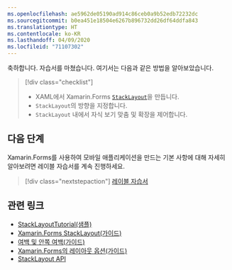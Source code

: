 ```yaml
---
ms.openlocfilehash: ae5962de05190ad914c86ceb0a9b52edb72232dc
ms.sourcegitcommit: b0ea451e18504e6267b896732dd26df64ddfa843
ms.translationtype: HT
ms.contentlocale: ko-KR
ms.lasthandoff: 04/09/2020
ms.locfileid: "71107302"
---
```

축하합니다. 자습서를 마쳤습니다. 여기서는 다음과 같은 방법을 알아보았습니다.

> [!div class="checklist"]
>
> - XAML에서 Xamarin.Forms [`StackLayout`](xref:Xamarin.Forms.StackLayout)을 만듭니다.
> - `StackLayout`의 방향을 지정합니다.
> - `StackLayout` 내에서 자식 보기 맞춤 및 확장을 제어합니다.

## <a name="next-steps"></a>다음 단계

Xamarin.Forms를 사용하여 모바일 애플리케이션을 만드는 기본 사항에 대해 자세히 알아보려면 레이블 자습서를 계속 진행하세요.

> [!div class="nextstepaction"]
> [레이블 자습서](~/get-started/tutorials/label/index.yml)

## <a name="related-links"></a>관련 링크

- [StackLayoutTutorial(샘플)](https://docs.microsoft.com/samples/xamarin/xamarin-forms-samples/getstarted-tutorials-stacklayouttutorial/)
- [Xamarin.Forms StackLayout(가이드)](~/xamarin-forms/user-interface/layouts/stack-layout.md)
- [여백 및 안쪽 여백(가이드)](~/xamarin-forms/user-interface/layouts/margin-and-padding.md)
- [Xamarin.Forms의 레이아웃 옵션(가이드)](~/xamarin-forms/user-interface/layouts/layout-options.md)
- [StackLayout API](xref:Xamarin.Forms.StackLayout)
